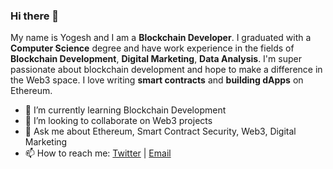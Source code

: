 ### Hi there 👋

My name is Yogesh and I am a **Blockchain Developer**. I graduated with a **Computer Science** degree and have work experience in the fields of **Blockchain Development**, **Digital Marketing**, **Data Analysis**. I'm super passionate about blockchain development and hope to make a difference in the Web3 space. I love writing **smart contracts** and **building dApps** on Ethereum.


- 🌱 I’m currently learning Blockchain Development
- 👯 I’m looking to collaborate on Web3 projects
- 💬 Ask me about Ethereum, Smart Contract Security, Web3, Digital Marketing
- 📫 How to reach me: [Twitter](https://twitter.com/y0gesh_eth) | [Email](mailto:yogeshjs.eth@gmail.com)
